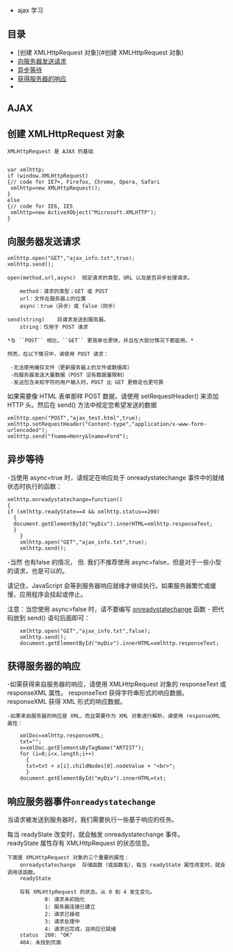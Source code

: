 * ajax 学习

## 目录
* [创建 XMLHttpRequest 对象](#创建 XMLHttpRequest 对象)
* [向服务器发送请求](#向服务器发送请求)
* [异步等待](#异步等待)
* [获得服务器的响应](#获得服务器的响应)
*

AJAX 
---------

创建 XMLHttpRequest 对象
-----------------------
	XMLHttpRequest 是 AJAX 的基础

	
	var xmlhttp;
	if (window.XMLHttpRequest)
  	{// code for IE7+, Firefox, Chrome, Opera, Safari
 	 xmlhttp=new XMLHttpRequest();
  	}
	else
 	{// code for IE6, IE5
	 xmlhttp=new ActiveXObject("Microsoft.XMLHTTP");
	}

向服务器发送请求
--------------

	xmlhttp.open("GET","ajax_info.txt",true);
	xmlhttp.send();

	open(method,url,async) 	规定请求的类型、URL 以及是否异步处理请求。

    	method：请求的类型；GET 或 POST
    	url：文件在服务器上的位置
   		async：true（异步）或 false（同步）

	send(string) 	将请求发送到服务器。
		string：仅用于 POST 请求
		
	*与 ``POST`` 相比，``GET`` 更简单也更快，并且在大部分情况下都能用。*

	然而，在以下情况中，请使用 POST 请求：

   	 -无法使用缓存文件（更新服务器上的文件或数据库）
   	 -向服务器发送大量数据（POST 没有数据量限制）
   	 -发送包含未知字符的用户输入时，POST 比 GET 更稳定也更可靠
	
如果需要像 HTML 表单那样 POST 数据，请使用 setRequestHeader() 来添加 HTTP 头。然后在 send() 方法中规定您希望发送的数据


	xmlhttp.open("POST","ajax_test.html",true);
	xmlhttp.setRequestHeader("Content-type","application/x-www-form-urlencoded");
	xmlhttp.send("fname=Henry&lname=Ford");

异步等待
---------

-当使用 async=true 时，请规定在响应处于 onreadystatechange 事件中的就绪状态时执行的函数：



	xmlhttp.onreadystatechange=function()
  	{
  	if (xmlhttp.readyState==4 && xmlhttp.status==200)
  	  {
  	  document.getElementById("myDiv").innerHTML=xmlhttp.responseText;
  	  }
  		}
		xmlhttp.open("GET","ajax_info.txt",true);
		xmlhttp.send();

-当然 也有false 的情况， 但.
	我们不推荐使用 async=false，但是对于一些小型的请求，也是可以的。

请记住，JavaScript 会等到服务器响应就绪才继续执行。如果服务器繁忙或缓慢，应用程序会挂起或停止。

注意：当您使用 async=false 时，请不要编写 [onreadystatechange](#onreadystatechange) 函数 - 把代码放到 send() 语句后面即可：

```
	xmlhttp.open("GET","ajax_info.txt",false);
	xmlhttp.send();
	document.getElementById("myDiv").innerHTML=xmlhttp.responseText;
```

获得服务器的响应
--------------

-如需获得来自服务器的响应，请使用 XMLHttpRequest 对象的 responseText 或 responseXML 属性。
	responseText 	获得字符串形式的响应数据。
	responseXML 	获得 XML 形式的响应数据。
	
	-如果来自服务器的响应是 XML，而且需要作为 XML 对象进行解析，请使用 responseXML 属性：
		
		xmlDoc=xmlhttp.responseXML;
		txt="";
		x=xmlDoc.getElementsByTagName("ARTIST");
		for (i=0;i<x.length;i++)
		  {
		  txt=txt + x[i].childNodes[0].nodeValue + "<br>";
		  }
		document.getElementById("myDiv").innerHTML=txt;
		
响应服务器事件``onreadystatechange``
---------------------------------

当请求被发送到服务器时，我们需要执行一些基于响应的任务。

每当 readyState 改变时，就会触发 onreadystatechange 事件。	
	readyState 属性存有 XMLHttpRequest 的状态信息。
		
	下面是 XMLHttpRequest 对象的三个重要的属性：
		onreadystatechange 	存储函数（或函数名），每当 readyState 属性改变时，就会调用该函数。
		readyState 	
			
		存有 XMLHttpRequest 的状态。从 0 到 4 发生变化。
			    0: 请求未初始化
			    1: 服务器连接已建立
			    2: 请求已接收
			    3: 请求处理中
			    4: 请求已完成，且响应已就绪
		status 	200: "OK"
		404: 未找到页面
